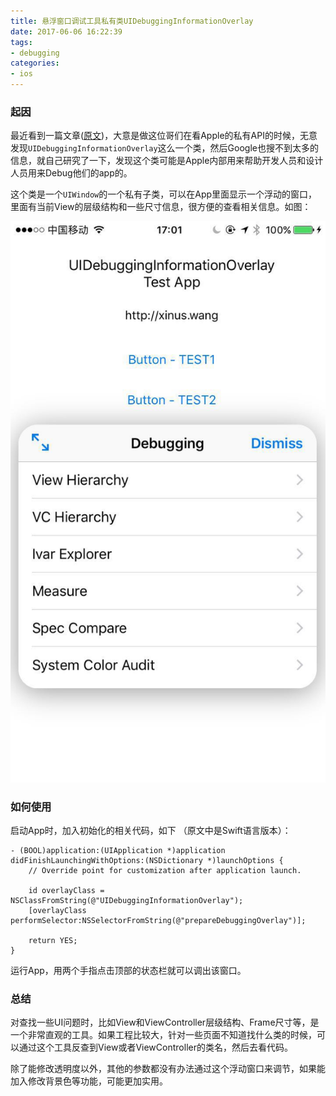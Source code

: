 ```yaml
---
title: 悬浮窗口调试工具私有类UIDebuggingInformationOverlay
date: 2017-06-06 16:22:39
tags:
- debugging
categories:
- ios
---
```


### 起因

最近看到一篇文章([原文](http://ryanipete.com/blog/ios/swift/objective-c/uidebugginginformationoverlay/))，大意是做这位哥们在看Apple的私有API的时候，无意发现`UIDebuggingInformationOverlay`这么一个类，然后Google也搜不到太多的信息，就自己研究了一下，发现这个类可能是Apple内部用来帮助开发人员和设计人员用来Debug他们的app的。

这个类是一个`UIWindow`的一个私有子类，可以在App里面显示一个浮动的窗口，里面有当前View的层级结构和一些尺寸信息，很方便的查看相关信息。如图：

![image](/assets/images/UIDebuggingInformationOverlay.jpg)

### 如何使用
启动App时，加入初始化的相关代码，如下 （原文中是Swift语言版本）：
```objc
- (BOOL)application:(UIApplication *)application didFinishLaunchingWithOptions:(NSDictionary *)launchOptions {
    // Override point for customization after application launch.

    id overlayClass = NSClassFromString(@"UIDebuggingInformationOverlay");
    [overlayClass performSelector:NSSelectorFromString(@"prepareDebuggingOverlay")];

    return YES;
}
```
运行App，用两个手指点击顶部的状态栏就可以调出该窗口。

### 总结
对查找一些UI问题时，比如View和ViewController层级结构、Frame尺寸等，是一个非常直观的工具。如果工程比较大，针对一些页面不知道找什么类的时候，可以通过这个工具反查到View或者ViewController的类名，然后去看代码。

除了能修改透明度以外，其他的参数都没有办法通过这个浮动窗口来调节，如果能加入修改背景色等功能，可能更加实用。
